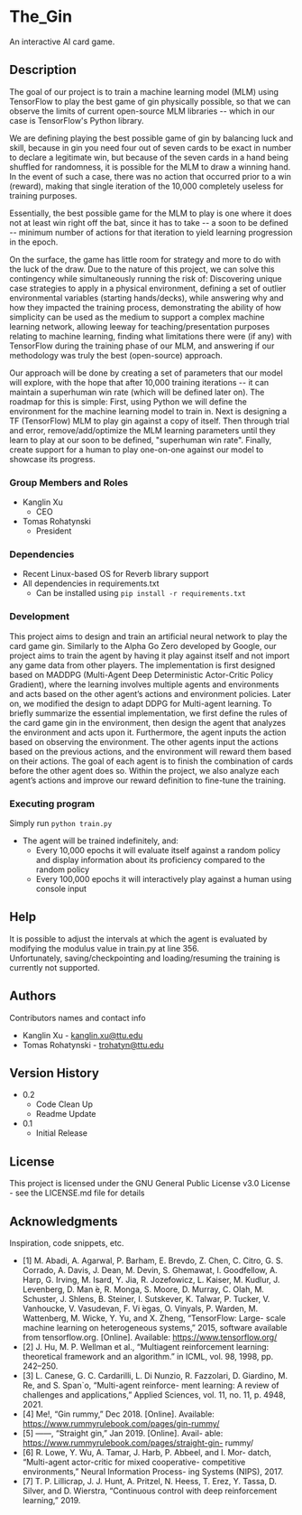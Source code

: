 # The_Gin

An interactive AI card game.

## Description

The goal of our project is to train a machine learning model (MLM) using TensorFlow to play the best game of gin physically possible, so that we can observe the limits of current open-source MLM libraries -- which in our case is TensorFlow's Python library.

We are defining playing the best possible game of gin by balancing luck and skill, because in gin you need four out of seven cards to be exact in number to declare a legitimate win, but because of the seven cards in a hand being shuffled for randomness, it is possible for the MLM to draw a winning hand. In the event of such a case, there was no action that occurred prior to a win (reward), making that single iteration of the 10,000 completely useless for training purposes.

Essentially, the best possible game for the MLM to play is one where it does not at least win right off the bat, since it has to take -- a soon to be defined -- minimum number of actions for that iteration to yield learning progression in the epoch.

On the surface, the game has little room for strategy and more to do with the luck of the draw. Due to the nature of this project, we can solve this contingency while simultaneously running the risk of: Discovering unique case strategies to apply in a physical environment, defining a set of outlier environmental variables (starting hands/decks), while answering why and how they impacted the training process, demonstrating the ability of how simplicity can be used as the medium to support a complex machine learning network, allowing leeway for teaching/presentation purposes relating to machine learning, finding what limitations there were (if any) with TensorFlow during the training phase of our MLM, and answering if our methodology was truly the best (open-source) approach.

Our approach will be done by creating a set of parameters that our model will explore, with the hope that after 10,000 training iterations -- it can maintain a superhuman win rate (which will be defined later on). The roadmap for this is simple: First, using Python we will define the environment for the machine learning model to train in. Next is designing a TF (TensorFlow) MLM to play gin against a copy of itself. Then through trial and error, remove/add/optimize the MLM learning parameters until they learn to play at our soon to be defined, "superhuman win rate". Finally, create support for a human to play one-on-one against our model to showcase its progress.

### Group Members and Roles

* Kanglin Xu
   * CEO
* Tomas Rohatynski
   * President

### Dependencies

* Recent Linux-based OS for Reverb library support
* All dependencies in requirements.txt
  * Can be installed using `pip install -r requirements.txt`

### Development
This project aims to design and train an artificial neural network to play the card game gin. Similarly to the Alpha Go Zero developed by Google, our project aims to train the agent by having it play against itself and not import any game data from other players. The implementation is first designed based on MADDPG (Multi-Agent Deep Deterministic Actor-Critic Policy Gradient), where the learning involves multiple agents and environments and acts based on the other agent’s actions and environment policies. Later on, we modified the design to adapt DDPG for Multi-agent learning. To briefly summarize the essential implementation, we first define the rules of the card game gin in the environment, then design the agent that analyzes the environment and acts upon it.
Furthermore, the agent inputs the action based on observing the environment. The other agents input the actions based on the previous actions, and the environment will reward them based on their actions. The goal of each agent is to finish the combination of cards before the other agent does so. Within the project, we also analyze each agent’s actions and improve our reward definition to fine-tune the training. 

### Executing program
Simply run `python train.py`
* The agent will be trained indefinitely, and:
  * Every 10,000 epochs it will evaluate itself against a random policy and display information about its proficiency compared to the random policy
  * Every 100,000 epochs it will interactively play against a human using console input

## Help
It is possible to adjust the intervals at which the agent is evaluated by modifying the modulus value in train.py at line 356.  
Unfortunately, saving/checkpointing and loading/resuming the training is currently not supported.

## Authors

Contributors names and contact info

* Kanglin Xu - kanglin.xu@ttu.edu
* Tomas Rohatynski - trohatyn@ttu.edu

## Version History

* 0.2
    * Code Clean Up
    * Readme Update
* 0.1
    * Initial Release

## License

This project is licensed under the GNU General Public License v3.0 License - see the LICENSE.md file for details

## Acknowledgments

Inspiration, code snippets, etc.
* [1] M. Abadi, A. Agarwal, P. Barham, E. Brevdo, Z. Chen,
C. Citro, G. S. Corrado, A. Davis, J. Dean, M. Devin,
S. Ghemawat, I. Goodfellow, A. Harp, G. Irving,
M. Isard, Y. Jia, R. Jozefowicz, L. Kaiser, M. Kudlur,
J. Levenberg, D. Man ́e, R. Monga, S. Moore, D. Murray,
C. Olah, M. Schuster, J. Shlens, B. Steiner, I. Sutskever,
K. Talwar, P. Tucker, V. Vanhoucke, V. Vasudevan,
F. Vi ́egas, O. Vinyals, P. Warden, M. Wattenberg,
M. Wicke, Y. Yu, and X. Zheng, “TensorFlow: Large-
scale machine learning on heterogeneous systems,”
2015, software available from tensorflow.org. [Online].
Available: https://www.tensorflow.org/
* [2] J. Hu, M. P. Wellman et al., “Multiagent reinforcement
learning: theoretical framework and an algorithm.” in
ICML, vol. 98, 1998, pp. 242–250.
* [3] L. Canese, G. C. Cardarilli, L. Di Nunzio, R. Fazzolari,
D. Giardino, M. Re, and S. Span`o, “Multi-agent reinforce-
ment learning: A review of challenges and applications,”
Applied Sciences, vol. 11, no. 11, p. 4948, 2021.
* [4] Me!, “Gin rummy,” Dec 2018. [Online]. Available:
https://www.rummyrulebook.com/pages/gin-rummy/
* [5] ——, “Straight gin,” Jan 2019. [Online]. Avail-
able: https://www.rummyrulebook.com/pages/straight-gin-
rummy/
* [6] R. Lowe, Y. Wu, A. Tamar, J. Harb, P. Abbeel, and I. Mor-
datch, “Multi-agent actor-critic for mixed cooperative-
competitive environments,” Neural Information Process-
ing Systems (NIPS), 2017.
* [7] T. P. Lillicrap, J. J. Hunt, A. Pritzel, N. Heess, T. Erez,
Y. Tassa, D. Silver, and D. Wierstra, “Continuous control
with deep reinforcement learning,” 2019.
